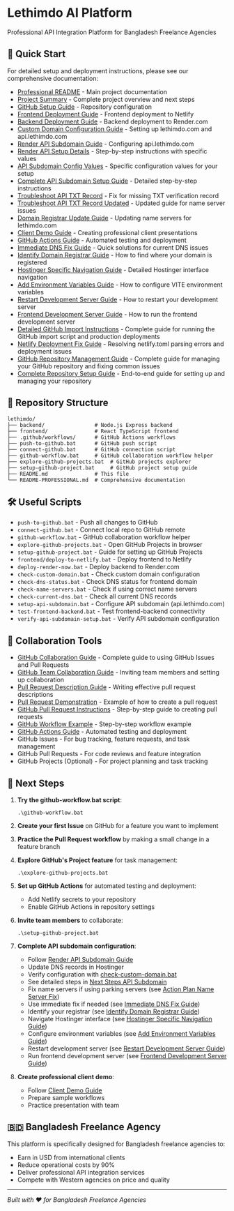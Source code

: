 # Lethimdo AI Platform

Professional API Integration Platform for Bangladesh Freelance Agencies

## 🚀 Quick Start

For detailed setup and deployment instructions, please see our comprehensive documentation:

- [Professional README](README-PROFESSIONAL.md) - Main project documentation
- [Project Summary](PROJECT-SUMMARY.md) - Complete project overview and next steps
- [GitHub Setup Guide](GITHUB-SETUP-GUIDE.md) - Repository configuration
- [Frontend Deployment Guide](frontend/DEPLOYMENT-GUIDE.md) - Frontend deployment to Netlify
- [Backend Deployment Guide](RENDER-DEPLOYMENT-GUIDE.md) - Backend deployment to Render.com
- [Custom Domain Configuration Guide](CUSTOM-DOMAIN-CONFIGURATION-GUIDE.md) - Setting up lethimdo.com and api.lethimdo.com
- [Render API Subdomain Guide](RENDER-API-SUBDOMAIN-GUIDE.md) - Configuring api.lethimdo.com
- [Render API Setup Details](RENDER-API-SETUP-DETAILS.md) - Step-by-step instructions with specific values
- [API Subdomain Config Values](API-SUBDOMAIN-CONFIG-VALUES.md) - Specific configuration values for your setup
- [Complete API Subdomain Setup Guide](COMPLETE-API-SUBDOMAIN-SETUP-GUIDE.md) - Detailed step-by-step instructions
- [Troubleshoot API TXT Record](TROUBLESHOOT-API-TXT-RECORD.md) - Fix for missing TXT verification record
- [Troubleshoot API TXT Record Updated](TROUBLESHOOT-API-TXT-RECORD-UPDATED.md) - Updated guide for name server issues
- [Domain Registrar Update Guide](DOMAIN-REGISTRAR-UPDATE-GUIDE.md) - Updating name servers for lethimdo.com
- [Client Demo Guide](CLIENT-DEMO-GUIDE.md) - Creating professional client presentations
- [GitHub Actions Guide](GITHUB-ACTIONS-GUIDE.md) - Automated testing and deployment
- [Immediate DNS Fix Guide](IMMEDIATE-DNS-FIX-GUIDE.md) - Quick solutions for current DNS issues
- [Identify Domain Registrar Guide](IDENTIFY-DOMAIN-REGISTRAR-GUIDE.md) - How to find where your domain is registered
- [Hostinger Specific Navigation Guide](HOSTINGER-SPECIFIC-NAVIGATION-GUIDE.md) - Detailed Hostinger interface navigation
- [Add Environment Variables Guide](ADD-ENVIRONMENT-VARIABLES-GUIDE.md) - How to configure VITE environment variables
- [Restart Development Server Guide](RESTART-DEVELOPMENT-SERVER-GUIDE.md) - How to restart your development server
- [Frontend Development Server Guide](FRONTEND-DEVELOPMENT-SERVER-GUIDE.md) - How to run the frontend development server
- [Detailed GitHub Import Instructions](DETAILED-GITHUB-IMPORT-INSTRUCTIONS.md) - Complete guide for running the GitHub import script and production deployments
- [Netlify Deployment Fix Guide](NETLIFY-DEPLOYMENT-FIX-GUIDE.md) - Resolving netlify.toml parsing errors and deployment issues
- [GitHub Repository Management Guide](GITHUB-REPOSITORY-MANAGEMENT-GUIDE.md) - Complete guide for managing your GitHub repository and fixing common issues
- [Complete Repository Setup Guide](COMPLETE-REPOSITORY-SETUP-GUIDE.md) - End-to-end guide for setting up and managing your repository

## 📁 Repository Structure

```
lethimdo/
├── backend/                # Node.js Express backend
├── frontend/               # React TypeScript frontend
├── .github/workflows/      # GitHub Actions workflows
├── push-to-github.bat      # GitHub push script
├── connect-github.bat      # GitHub connection script
├── github-workflow.bat     # GitHub collaboration workflow helper
├── explore-github-projects.bat  # GitHub projects explorer
├── setup-github-project.bat     # GitHub project setup guide
├── README.md               # This file
└── README-PROFESSIONAL.md  # Comprehensive documentation
```

## 🛠️ Useful Scripts

- `push-to-github.bat` - Push all changes to GitHub
- `connect-github.bat` - Connect local repo to GitHub remote
- `github-workflow.bat` - GitHub collaboration workflow helper
- `explore-github-projects.bat` - Open GitHub Projects in browser
- `setup-github-project.bat` - Guide for setting up GitHub Projects
- `frontend/deploy-to-netlify.bat` - Deploy frontend to Netlify
- `deploy-render-now.bat` - Deploy backend to Render.com
- `check-custom-domain.bat` - Check custom domain configuration
- `check-dns-status.bat` - Check DNS status for frontend domain
- `check-name-servers.bat` - Check if using correct name servers
- `check-current-dns.bat` - Check all current DNS records
- `setup-api-subdomain.bat` - Configure API subdomain (api.lethimdo.com)
- `test-frontend-backend.bat` - Test frontend-backend connectivity
- `verify-api-subdomain-setup.bat` - Verify API subdomain configuration

## 🤝 Collaboration Tools

- [GitHub Collaboration Guide](GITHUB-COLLABORATION-GUIDE.md) - Complete guide to using GitHub Issues and Pull Requests
- [GitHub Team Collaboration Guide](GITHUB-COLLABORATION-TEAM-GUIDE.md) - Inviting team members and setting up collaboration
- [Pull Request Description Guide](PULL-REQUEST-DESCRIPTION-GUIDE.md) - Writing effective pull request descriptions
- [Pull Request Demonstration](PULL-REQUEST-DEMONSTRATION.md) - Example of how to create a pull request
- [GitHub Pull Request Instructions](GITHUB-PULL-REQUEST-INSTRUCTIONS.md) - Step-by-step guide to creating pull requests
- [GitHub Workflow Example](GITHUB-WORKFLOW-EXAMPLE.md) - Step-by-step workflow example
- [GitHub Actions Guide](GITHUB-ACTIONS-GUIDE.md) - Automated testing and deployment
- GitHub Issues - For bug tracking, feature requests, and task management
- GitHub Pull Requests - For code reviews and feature integration
- GitHub Projects (Optional) - For project planning and task tracking

## 🎯 Next Steps

1. **Try the github-workflow.bat script**:
   ```
   .\github-workflow.bat
   ```

2. **Create your first Issue** on GitHub for a feature you want to implement

3. **Practice the Pull Request workflow** by making a small change in a feature branch

4. **Explore GitHub's Project feature** for task management:
   ```
   .\explore-github-projects.bat
   ```

5. **Set up GitHub Actions** for automated testing and deployment:
   - Add Netlify secrets to your repository
   - Enable GitHub Actions in repository settings

6. **Invite team members** to collaborate:
   ```
   .\setup-github-project.bat
   ```

7. **Complete API subdomain configuration**:
   - Follow [Render API Subdomain Guide](RENDER-API-SUBDOMAIN-GUIDE.md)
   - Update DNS records in Hostinger
   - Verify configuration with [check-custom-domain.bat](check-custom-domain.bat)
   - See detailed steps in [Next Steps API Subdomain](NEXT-STEPS-API-SUBDOMAIN.md)
   - Fix name servers if using parking servers (see [Action Plan Name Server Fix](ACTION-PLAN-NAME-SERVER-FIX.md))
   - Use immediate fix if needed (see [Immediate DNS Fix Guide](IMMEDIATE-DNS-FIX-GUIDE.md))
   - Identify your registrar (see [Identify Domain Registrar Guide](IDENTIFY-DOMAIN-REGISTRAR-GUIDE.md))
   - Navigate Hostinger interface (see [Hostinger Specific Navigation Guide](HOSTINGER-SPECIFIC-NAVIGATION-GUIDE.md))
   - Configure environment variables (see [Add Environment Variables Guide](ADD-ENVIRONMENT-VARIABLES-GUIDE.md))
   - Restart development server (see [Restart Development Server Guide](RESTART-DEVELOPMENT-SERVER-GUIDE.md))
   - Run frontend development server (see [Frontend Development Server Guide](FRONTEND-DEVELOPMENT-SERVER-GUIDE.md))

8. **Create professional client demo**:
   - Follow [Client Demo Guide](CLIENT-DEMO-GUIDE.md)
   - Prepare sample workflows
   - Practice presentation with team

## 🇧🇩 Bangladesh Freelance Agency

This platform is specifically designed for Bangladesh freelance agencies to:
- Earn in USD from international clients
- Reduce operational costs by 90%
- Deliver professional API integration services
- Compete with Western agencies on price and quality

---
*Built with ❤️ for Bangladesh Freelance Agencies*